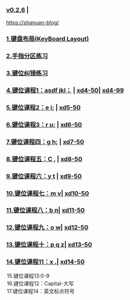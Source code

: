 ### [v0.2.6](https://github.com/shanuan/englishtyping/edit/master/README.md) |
[https://shanuan-blog/](https://shanuan.github.io/blog)
### [1.键盘布局(KeyBoard Layout)](index1.html) 
### [2.手指分区练习](index2.html) 
### [3.键位纠错练习](index3.html)
### [4.键位课程1：asdf jkl；](index4.html) | [xd4-50](xd4-50.html)| [xd4-99](xd4-99.html)
### [5.键位课程2：e i;](index5.html) | [xd5-50](xd5-50.html)
### [6.键位课程3：r u;](index6.html) | [xd6-50](xd6-50.html)
### [7.键位课程四：g h;](index7.html) | [xd7-50](xd7-50.html)
### [8.键位课程五：C ,](index8.html) | [xd8-50](xd8-50.html)
### [9.键位课程六：y t](index9.html) | [xd9-50](xd9-50.html)
### [10.键位课程七：m v](index10.html)| [xd10-50](xd10-50.html)
### [11.键位课程八：b n](index11.html)| [xd11-50](xd11-50.html)
### [12.键位课程九：o w](index12.html)| [xd12-50](xd12-50.html)
### [13.键位课程十：p q z](index13.html)| [xd13-50](xd13-50.html) 
### [14.键位课程11：x .](index14.html)| [xd14-50](xd14-50.html)  
</option><option value="index15.html" >15.键位课程13:0-9
</option><option value="index16.html" >16.键位课程12：Capital-大写
</option><option value="index17.html" >17.键位课程14：英文标点符号
